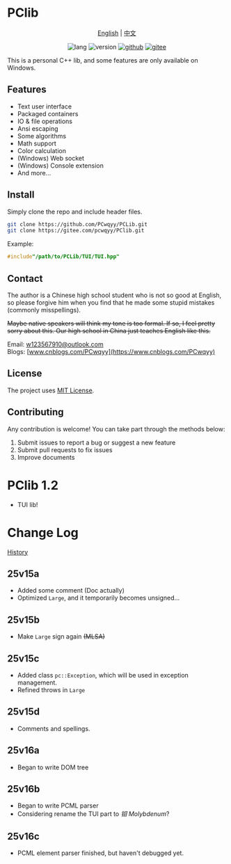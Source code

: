 # PClib

<div style="text-align: center;">

[English](ReadMe-EN.md) | [中文](ReadMe.md) 

![lang](https://img.shields.io/badge/Standard-C++23-yellow?logo=cplusplus) ![version](https://img.shields.io/badge/Version-25v16b-blueviolet) [![github](https://img.shields.io/badge/Github-PClib-blue?&logo=github)](https://github.com/PCwqyy/PCLib) [![gitee](https://img.shields.io/badge/Gitee-PClib-red?logo=gitee&color=%23C71D23)](https://gitee.com/pcwqyy/PClib)

</div>

This is a personal C++ lib, and some features are only available on Windows.

## Features
- Text user interface
- Packaged containers
- IO & file operations
- Ansi escaping
- Some algorithms
- Math support
- Color calculation
- (Windows) Web socket
- (Windows) Console extension
- And more...

## Install
Simply clone the repo and include header files.

```bash
git clone https://github.com/PCwqyy/PCLib.git
git clone https://gitee.com/pcwqyy/PClib.git
```

Example:

```cpp
#include"/path/to/PCLib/TUI/TUI.hpp"
```

## Contact
The author is a Chinese high school student who is not so good at English, so please forgive him when you find that he made some stupid mistakes (commonly misspellings).

~~Maybe native speakers will think my tone is too formal. If so, I feel pretty sorry about this. Our high school in China just teaches English like this.~~

Email: w123567910@outlook.com  
Blogs: [www.cnblogs.com/PCwqyy](https://www.cnblogs.com/PCwqyy)

## License
The project uses [MIT License](https://opensource.org/licenses/MIT).

## Contributing
Any contribution is welcome! You can take part through the methods below:
1. Submit issues to report a bug or suggest a new feature
2. Submit pull requests to fix issues
3. Improve documents

# PClib 1.2
- TUI lib!

# Change Log
[History](ChangeLogHistory-EN.md)

## 25v15a
- Added some comment (Doc actually)
- Optimized `Large`, and it temporarily becomes unsigned...
## 25v15b
- Make `Large` sign again ~~(MLSA)~~
## 25v15c
- Added class `pc::Exception`, which will be used in exception management.
- Refined throws in `Large`
## 25v15d
- Comments and spellings.
## 25v16a
- Began to write DOM tree
## 25v16b
- Began to write PCML parser
- Considering rename the TUI part to *钼 Molybdenum*?
## 25v16c
- PCML element parser finished, but haven't debugged yet.